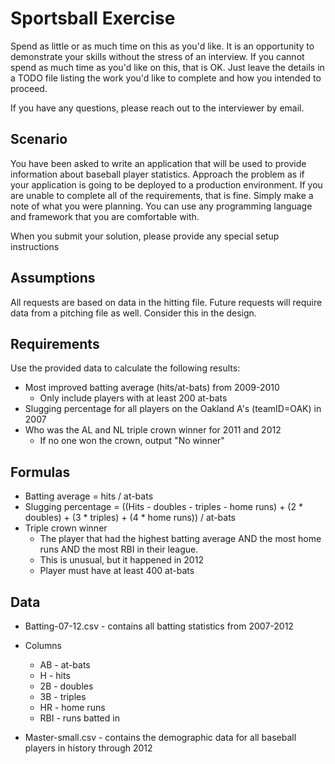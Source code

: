 # Sportsball Exercise

Spend as little or as much time on this as you'd like.  It is an opportunity to demonstrate your skills without the stress of an interview.  If you cannot spend as much time as you'd like on this, that is OK.  Just leave the details in a TODO file listing the work you'd like to complete and how you intended to proceed.

If you have any questions, please reach out to the interviewer by email.

## Scenario

You have been asked to write an application that will be used to provide information about baseball player statistics.  Approach the problem as if your application is going to be deployed to a production environment.  If you are unable to complete all of the requirements, that is fine.  Simply make a note of what you were planning.  You can use any programming language and framework that you are comfortable with.

When you submit your solution, please provide any special setup instructions

## Assumptions

All requests are based on data in the hitting file. Future requests will require data from a pitching file as well.  Consider this in the design.

## Requirements

Use the provided data to calculate the following results:
* Most improved batting average (hits/at-bats) from 2009-2010
    * Only include players with at least 200 at-bats
* Slugging percentage for all players on the Oakland A's (teamID=OAK) in 2007
* Who was the AL and NL triple crown winner for 2011 and 2012
    * If no one won the crown, output "No winner"

## Formulas

* Batting average = hits / at-bats
* Slugging percentage = ((Hits - doubles - triples - home runs) + (2 * doubles) + (3 * triples) + (4 * home runs)) / at-bats
* Triple crown winner
    * The player that had the highest batting average AND the most home runs AND the most RBI in their league.
    * This is unusual, but it happened in 2012
    * Player must have at least 400 at-bats

## Data

* Batting-07-12.csv - contains all batting statistics from 2007-2012
* Columns
     * AB - at-bats
     * H - hits
     * 2B - doubles
     * 3B - triples
     * HR - home runs
     * RBI - runs batted in

* Master-small.csv - contains the demographic data for all baseball players in history through 2012